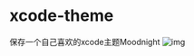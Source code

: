 # xcode-theme
保存一个自己喜欢的xcode主题Moodnight
![img](https://raw.githubusercontent.com/luoxiaomiao/xcode-themes/master/xcode-theme.jpg)
